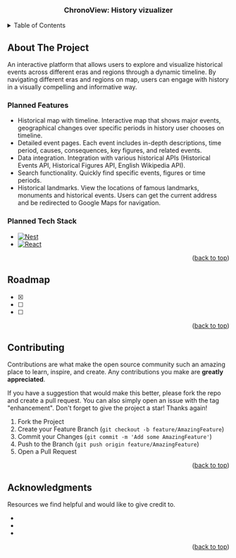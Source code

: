 <a id="readme-top"></a>

<!-- PROJECT LOGO -->
<br />
<div align="center">
<!--   <a href="https://github.com/Vonarfffahs/ChronoView">
    <img src="product-screenshot" alt="Logo" width="80" height="80">
  </a> -->

  <h3 align="center">ChronoView: History vizualizer</h3>
</div>



<!-- TABLE OF CONTENTS -->
<details>
  <summary>Table of Contents</summary>
  <ol>
    <li>
      <a href="#about-the-project">About The Project</a>
      <ul>
        <li><a href="#planned-tech-stack">Planned Tech Stack</a></li>
      </ul>
    </li>
    <li><a href="#roadmap">Roadmap</a></li>
    <li><a href="#acknowledgments">Acknowledgments</a></li>
  </ol>
</details>



<!-- ABOUT THE PROJECT -->
## About The Project

An interactive platform that allows users to explore and visualize historical events across different eras and regions through a dynamic timeline. By navigating different eras and regions on map, users can engage with history in a visually compelling and informative way.



<!-- FEATURES -->
### Planned Features
* Historical map with timeline. Interactive map that shows major events, geographical changes over specific periods in history user chooses on timeline.
* Detailed event pages. Each event includes in-depth descriptions, time period, causes, consequences, key figures, and related events.
* Data integration. Integration with various historical APIs (Historical Events API, Historical Figures API, English Wikipedia API).
* Search functionality. Quickly find specific events, figures or time periods.
* Historical landmarks. View the locations of famous landmarks, monuments and historical events. Users can get the current address and be redirected to Google Maps for navigation.



### Planned Tech Stack

* [![Nest][NestJs]][Nest-url]
* [![React][React.js]][React-url]

<p align="right">(<a href="#readme-top">back to top</a>)</p>



<!-- ROADMAP -->
## Roadmap

- [x] 
- [ ] 
- [ ] 

<p align="right">(<a href="#readme-top">back to top</a>)</p>



<!-- CONTRIBUTING -->
## Contributing

Contributions are what make the open source community such an amazing place to learn, inspire, and create. Any contributions you make are **greatly appreciated**.

If you have a suggestion that would make this better, please fork the repo and create a pull request. You can also simply open an issue with the tag "enhancement".
Don't forget to give the project a star! Thanks again!

1. Fork the Project
2. Create your Feature Branch (`git checkout -b feature/AmazingFeature`)
3. Commit your Changes (`git commit -m 'Add some AmazingFeature'`)
4. Push to the Branch (`git push origin feature/AmazingFeature`)
5. Open a Pull Request

<p align="right">(<a href="#readme-top">back to top</a>)</p>



<!-- ACKNOWLEDGMENTS -->
## Acknowledgments

Resources we find helpful and would like to give credit to.

* 
* 
* 

<p align="right">(<a href="#readme-top">back to top</a>)</p>



<!-- MARKDOWN LINKS & IMAGES -->
<!-- https://www.markdownguide.org/basic-syntax/#reference-style-links -->
[product-screenshot]: images/screenshot.png
[NestJs]: https://img.shields.io/badge/-NestJs-ea2845?style=flat-square&logo=nestjs&logoColor=white
[Nest-url]: https://nestjs.com
[React.js]: https://img.shields.io/badge/React-20232A?style=for-the-badge&logo=react&logoColor=61DAFB
[React-url]: https://reactjs.org/

